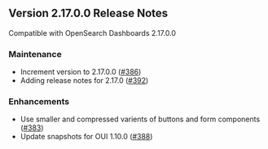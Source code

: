 ## Version 2.17.0.0 Release Notes

Compatible with OpenSearch Dashboards 2.17.0.0

### Maintenance

- Increment version to 2.17.0.0 ([#386](https://github.com/opensearch-project/dashboards-visualizations/pull/386))
- Adding release notes for 2.17.0 ([#392](https://github.com/opensearch-project/dashboards-visualizations/pull/392))

### Enhancements

- Use smaller and compressed varients of buttons and form components ([#383](https://github.com/opensearch-project/dashboards-visualizations/pull/383))
- Update snapshots for OUI 1.10.0 ([#388](https://github.com/opensearch-project/dashboards-visualizations/pull/388))
